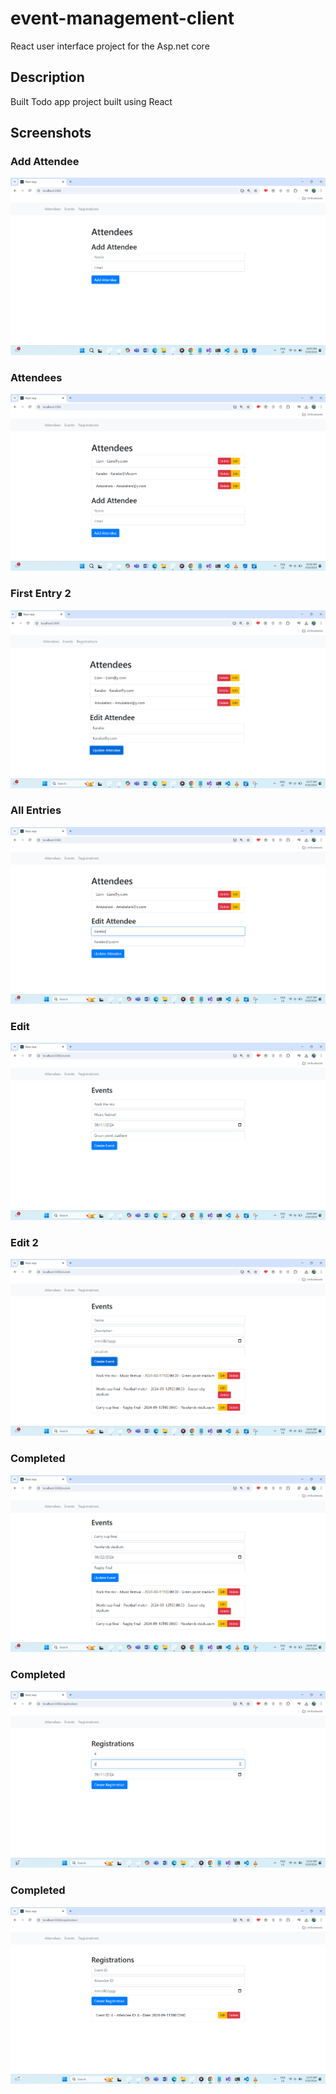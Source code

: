 # event-management-client

 React user interface project for the Asp.net core 
 
## Description
Built Todo app project built using  React
## Screenshots

### Add Attendee
![attendee](src/Screenshot/Screenshot%202024-09-10%20100336.png)

### Attendees
![attendee](src/Screenshot/Screenshot%202024-09-10%20103610.png)

### First Entry 2
![First Entry 2](src/Screenshot/Screenshot%202024-09-10%20103720.png)

### All Entries
![All Entries](src/Screenshot/Screenshot%202024-09-10%20103746.png)

### Edit
![All Entries](src/Screenshot/Screenshot%202024-09-10%20104035.png)

### Edit 2
![All Entries](src/Screenshot/Screenshot%202024-09-10%20104259.png)

### Completed
![All Entries](src/Screenshot/Screenshot%202024-09-10%20104427.png)
### Completed
![All Entries](src/Screenshot/Screenshot%202024-09-10%20113246.png)
### Completed
![All Entries](src/Screenshot/Screenshot%202024-09-10%20113308.png)
